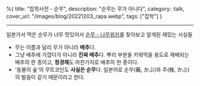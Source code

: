 %{
title: "잡학사전 - 순무",
description: "순무는 무가 아니다",
category: :talk,
cover_url: "/images/blog/20221203_rapa.webp",
tags: ["잡학"]
}

---

일본가서 먹은 순무가 너무 맛있어서 [순무 - 나무위키](https://namu.wiki/w/%EC%88%9C%EB%AC%B4)를 찾아보고 알게된 재밌는 사실들

- 무는 이름과 달리 무가 아니라 **배추**다.
- 그냥 배추에 가깝다가 아니라 **진짜 배추**다. 뿌리 부분을 키워먹을 용도로 재배되는 배추의 한 종이고, **청경채**도 마찬가지로 배추의 한 종이다.
- '동물의 숲'의 무트코인도 **사실은 순무**다. 일본어로 순무(蕪, かぶ)와 주(株, かぶ)의 발음이 같기 때문이라고 한다.
